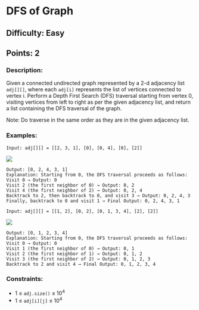 # DFS of Graph
## Difficulty: Easy
## Points: 2
### Description:
Given a connected undirected graph represented by a 2-d adjacency list `adj[][]`, where each `adj[i]` represents the list of vertices connected to vertex i. Perform a Depth First Search (DFS) traversal starting from vertex 0, visiting vertices from left to right as per the given adjacency list, and return a list containing the DFS traversal of the graph.

Note: Do traverse in the same order as they are in the given adjacency list.

### Examples:
```
Input: adj[][] = [[2, 3, 1], [0], [0, 4], [0], [2]]
```
<img src="https://media.geeksforgeeks.org/img-practice/prod/addEditProblem/700203/Web/Other/blobid0_1728647807.jpg"><br>
```
Output: [0, 2, 4, 3, 1]
Explanation: Starting from 0, the DFS traversal proceeds as follows:
Visit 0 → Output: 0 
Visit 2 (the first neighbor of 0) → Output: 0, 2 
Visit 4 (the first neighbor of 2) → Output: 0, 2, 4 
Backtrack to 2, then backtrack to 0, and visit 3 → Output: 0, 2, 4, 3 
Finally, backtrack to 0 and visit 1 → Final Output: 0, 2, 4, 3, 1
```
```
Input: adj[][] = [[1, 2], [0, 2], [0, 1, 3, 4], [2], [2]]
```
<img src="https://media.geeksforgeeks.org/img-practice/prod/addEditProblem/700203/Web/Other/blobid1_1728648013.jpg"><br>
```
Output: [0, 1, 2, 3, 4]
Explanation: Starting from 0, the DFS traversal proceeds as follows: 
Visit 0 → Output: 0 
Visit 1 (the first neighbor of 0) → Output: 0, 1 
Visit 2 (the first neighbor of 1) → Output: 0, 1, 2 
Visit 3 (the first neighbor of 2) → Output: 0, 1, 2, 3 
Backtrack to 2 and visit 4 → Final Output: 0, 1, 2, 3, 4
```

### Constraints:
- 1 ≤ `adj.size()` ≤ 10<sup>4</sup>
- 1 ≤ `adj[i][j]` ≤ 10<sup>4</sup>